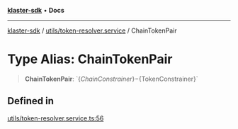 [**klaster-sdk**](../../../README.md) • **Docs**

***

[klaster-sdk](../../../README.md) / [utils/token-resolver.service](../README.md) / ChainTokenPair

# Type Alias: ChainTokenPair

> **ChainTokenPair**: \`$\{ChainConstrainer\}-$\{TokenConstrainer\}\`

## Defined in

[utils/token-resolver.service.ts:56](https://github.com/0xPolycode/klaster-sdk/blob/df98c9e368e7c318a0e9124db84ae28b572c7361/src/utils/token-resolver.service.ts#L56)
